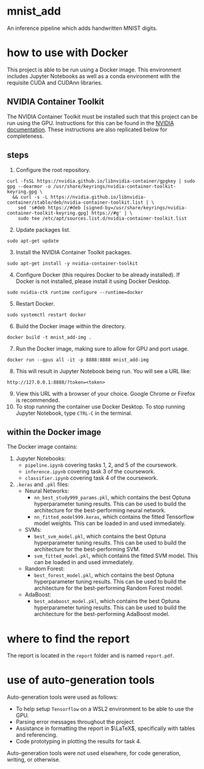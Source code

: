 # mnist_add
An inference pipeline which adds handwritten MNIST digits.

# how to use with Docker
This project is able to be run using a Docker image. This environment includes Jupyter Notebooks as well as a conda environment with the requisite CUDA and CUDAnn libraries.
## NVIDIA Container Toolkit

The NVIDIA Container Toolkit must be installed such that this project can be run using the GPU. Instructions for this can be found in the [NVIDIA documentation](https://docs.nvidia.com/datacenter/cloud-native/container-toolkit/latest/install-guide.html). These instructions are also replicated below for completeness.

## steps

1. Configure the root repository.

```
curl -fsSL https://nvidia.github.io/libnvidia-container/gpgkey | sudo gpg --dearmor -o /usr/share/keyrings/nvidia-container-toolkit-keyring.gpg \
  && curl -s -L https://nvidia.github.io/libnvidia-container/stable/deb/nvidia-container-toolkit.list | \
    sed 's#deb https://#deb [signed-by=/usr/share/keyrings/nvidia-container-toolkit-keyring.gpg] https://#g' | \
    sudo tee /etc/apt/sources.list.d/nvidia-container-toolkit.list
```
2. Update packages list.
```
sudo apt-get update
```
3. Install the NVIDIA Container Toolkit packages.
```
sudo apt-get install -y nvidia-container-toolkit
```
4. Configure Docker (this requires Docker to be already installed). If Docker is not installed, please install it using Docker Desktop.
```
sudo nvidia-ctk runtime configure --runtime=docker
```
5. Restart Docker.
```
sudo systemctl restart docker
```
6. Build the Docker image within the directory.
```
docker build -t mnist_add-img .
```
7. Run the Docker image, making sure to allow for GPU and port usage.
```
docker run --gpus all -it -p 8888:8888 mnist_add-img
```
8. This will result in Jupyter Notebook being run. You will see a URL like:
```
http://127.0.0.1:8888/?token=<token>
```
9. View this URL with a browser of your choice. Google Chrome or Firefox is recommended.
10. To stop running the container use Docker Desktop. To stop running Jupyter Notebook, type `CTRL-C` in the terminal.

## within the Docker image
The Docker image contains:
1. Jupyter Notebooks:
    - `pipeline.ipynb` covering tasks 1, 2, and 5 of the coursework.
    - `inference.ipynb` covering task 3 of the coursework.
    - `classifier.ipynb` covering task 4 of the coursework.
2. `.keras` and `.pkl` files:
    - Neural Networks:
        - `nn_best_study999_params.pkl`, which contains the best Optuna hyperparameter tuning results. This can be used to build the architecture for the best-performing neural network.
        - `nn_fitted_model999.keras`, which contains the fitted Tensorflow model weights. This can be loaded in and used immediately.
    - SVMs:
        - `best_svm_model.pkl`, which contains the best Optuna hyperparameter tuning results. This can be used to build the architecture for the best-performing SVM.
        - `svm_fitted_model.pkl`, which contains the fitted SVM model. This can be loaded in and used immediately.
    - Random Forest:
        - `best_forest_model.pkl`, which contains the best Optuna hyperparameter tuning results. This can be used to build the architecture for the best-performing Random Forest model.
    - AdaBoost:
        - `best_adaboost_model.pkl`, which contains the best Optuna hyperparameter tuning results. This can be used to build the architecture for the best-performing AdaBoost model.

# where to find the report
The report is located in the `report` folder and is named `report.pdf`.

# use of auto-generation tools

Auto-generation tools were used as follows:
- To help setup `Tensorflow` on a WSL2 environment to be able to use the GPU.
- Parsing error messages throughout the project.
- Assistance in formatting the report in $\LaTeX$, specifically with tables and referencing.
- Code prototyping in plotting the results for task 4. 

Auto-generation tools were not used elsewhere, for code generation, writing, or otherwise.